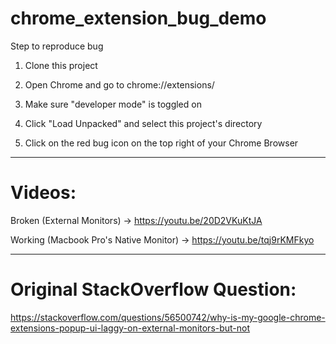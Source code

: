 # chrome_extension_bug_demo

Step to reproduce bug

1) Clone this project

2) Open Chrome and go to chrome://extensions/

3) Make sure "developer mode" is toggled on

4) Click "Load Unpacked" and select this project's directory

5) Click on the red bug icon on the top right of your Chrome Browser

-------------------------

# Videos: 

Broken (External Monitors) -> https://youtu.be/20D2VKuKtJA

Working (Macbook Pro's Native Monitor) -> https://youtu.be/tqj9rKMFkyo

-------------------------

# Original StackOverflow Question:

https://stackoverflow.com/questions/56500742/why-is-my-google-chrome-extensions-popup-ui-laggy-on-external-monitors-but-not
